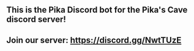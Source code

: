 ## This is the Pika Discord bot for the Pika's Cave discord server!

## Join our server: https://discord.gg/NwtTUzE
